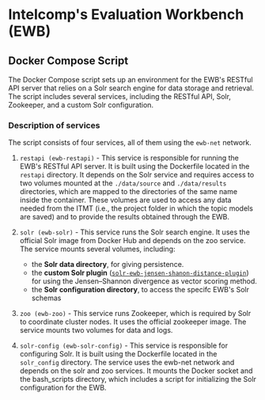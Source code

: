 # Intelcomp's Evaluation Workbench (EWB)

## Docker Compose Script

The Docker Compose script sets up an environment for the EWB's RESTful API server that relies on a Solr search engine for data storage and retrieval. The script includes several services, including the RESTful API, Solr, Zookeeper, and a custom Solr configuration.

### Description of services

The script consists of four services, all of them using the ``ewb-net`` network.

1. ``restapi (ewb-restapi)`` - This service is responsible for running the EWB's RESTful API server. It is built using the Dockerfile located in the ``restapi`` directory. It depends on the Solr service and requires access to two volumes mounted at the ``./data/source`` and ``./data/results`` directories, which are mapped to the directories of the same name inside the container. These volumes are used to access any data needed from the ITMT (i.e., the project folder in which the topic models are saved) and to provide the results obtained through the EWB.

2. ``solr (ewb-solr)`` - This service runs the Solr search engine. It uses the official Solr image from Docker Hub and depends on the zoo service. The service mounts several volumes, including:

   - the **Solr data directory**, for giving persistence.
   - the **custom Solr plugin** ([``solr-ewb-jensen-shanon-distance-plugin``](https://github.com/Nemesis1303/solr-ewb-jensen-shanon-distance-plugin)) for using the Jensen–Shannon divergence as vector scoring method.
   - the **Solr configuration directory**, to access the specifc EWB's Solr schemas

3. ``zoo (ewb-zoo)`` - This service runs Zookeeper, which is required by Solr to coordinate cluster nodes. It uses the official zookeeper image. The service mounts two volumes for data and logs.

4. ``solr-config (ewb-solr-config)`` - This service is responsible for configuring Solr. It is built using the Dockerfile located in the ``solr_config`` directory. The service uses the ewb-net network and depends on the solr and zoo services. It mounts the Docker socket and the bash_scripts directory, which includes a script for initializing the Solr configuration for the EWB.